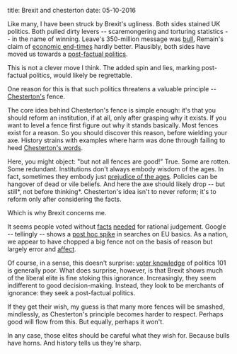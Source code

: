 title: Brexit and chesterton
date: 05-10-2016

Like many, I have been struck by Brexit's ugliness. Both sides stained UK politics. Both pulled dirty levers -- scaremongering and torturing statistics -- in the name of winning. Leave's 350-million message was [bull](https://blogs.spectator.co.uk/2016/04/watch-vote-leaves-dom-cummings-is-grilled-by-andrew-tyrie-this-sounds-like-aladdins-cave-to-me/), Remain's claim of [economic end-times](https://www.bbc.co.uk/news/business-36068892) hardly better. Plausibly, both sides have moved us towards a [post-factual politics](https://en.wikipedia.org/wiki/Post-truth_politics).

This is not a clever move I think. The added spin and lies, marking post-factual politics, would likely be regrettable. 

One reason for this is that such politics threatens a valuable principle -- [Chesterton's](https://epicureandealmaker.blogspot.co.uk/2012/03/chesterton-fence.html) fence.

The core idea behind Chesterton's fence is simple enough: it's that you should reform an institution, if at all, only after grasping why it exists. If you want to level a fence first figure out why it stands basically. Most fences exist for a reason. So you should discover this reason, before wielding your axe. History strains with examples where harm was done through failing to heed [Chesterton's words](https://www.prolific.com/qwiki.cgi?mode=previewSynd&uuid=F6YWS47JRS2LQ49WKXU7W3JVB4QT).

Here, you might object: "but not all fences are good!" True. Some are rotten. Some redundant. Institutions don't always embody wisdom of the ages. In fact, sometimes they embody just [prejudice of the ages](https://oll.libertyfund.org/pages/mill-s-spirit-of-the-age). Policies can be hangover of dead or vile beliefs. And here the axe should likely drop -- but still*, not before thinking*. Chesterton's idea isn't to never reform; it's to reform only after considering the facts.

Which is why Brexit concerns me.

It seems people voted without [facts](https://www.rt.com/uk/346342-brexit-voters-ignorance-misinformation/) [needed](https://www.washingtonpost.com/news/the-switch/wp/2016/06/24/the-british-are-frantically-googling-what-the-eu-is-hours-after-voting-to-leave-it/) for rational judgement. Google -- tellingly -- shows a [post hoc spike](https://www.npr.org/sections/alltechconsidered/2016/06/24/480949383/britains-google-searches-for-what-is-the-eu-spike-after-brexit-vote) in searches on EU basics. As a nation, we appear to have chopped a big fence not on the basis of reason but largely error and [affect](https://en.wikipedia.org/wiki/Affect_(psychology)).

Of course, in a sense, this doesn't surprise: [voter knowledge](https://www.amazon.co.uk/Uninformed-People-Little-about-Politics/dp/0190263725) of politics 101 is generally poor. What does surprise, however, is that Brexit shows much of the liberal elite is fine stoking this ignorance. Increasingly, they seem indifferent to good decision-making. Instead, they look to be merchants of ignorance: they seek a post-factual politics.

If they get their wish, my guess is that many more fences will be smashed, mindlessly, as Chesterton's principle becomes harder to respect. Perhaps good will flow from this. But equally, perhaps it won't.

In any case, those elites should be careful what they wish for. Because bulls have horns. And history tells us they're sharp.
